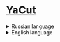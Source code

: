 # [YaCut](http://bkru.pythonanywhere.com/)

<details><summary>Russian language</summary>  
  
[Сервис](http://bkru.pythonanywhere.com/) укорачивания ссылок

## Техно-стек
* python 3.7.9
* flask 2.0.2
* flask-sqlalchemy 2.5.1
* flask-migrate 3.1.0


1. Клонировать репозиторий
```
git clone git@github.com:avnosov3/Yacut.git
```
2. Перейти в папку с проектом и создать виртуальное окружение
```
cd Yacut
```
```
python3 -m venv env
python -m venv venv (Windows)
```
3. Активировать виртуальное окружение
```
source env/bin/activate
source venv/Scripts/activate (Windows)
```
4. Установить зависимости из файла requirements.txt:
```
pip3 install -r requirements.txt
pip install -r requirements.txt (Windows)
```
5. Создать и заполнить файл .env
```
FLASK_APP=yacut
FLASK_ENV=development(режим разработки) или production(боевой режим)
DATABASE_URI=sqlite:///db.sqlite3
SECRET_KEY=<указать секретный ключ>
```
6. Провести миграции
```
flask db upgrade
```
7. Запустить проект
```
flask run
```

## Автор
[Артём Носов](https://github.com/avnosov3)
</details>

<details><summary>English language</summary>  
  
Short link [service](http://bkru.pythonanywhere.com/)

## Stack
* python 3.7.9
* flask 2.0.2
* flask-sqlalchemy 2.5.1
* flask-migrate 3.1.0


1. Clone repository
```
git clone git@github.com:avnosov3/Yacut.git
```
2. Go to the project folder and create a virtual environment
```
cd Yacut
```
```
python3 -m venv env
python -m venv venv (Windows)
```
3. Activate a virtual environment
```
source env/bin/activate
source venv/Scripts/activate (Windows)
```
4. Install dependencies from requirements.txt
```
pip3 install -r requirements.txt
pip install -r requirements.txt (Windows)
```
5. Create and populate the .env file
```
FLASK_APP=yacut
FLASK_ENV=<development or production>
DATABASE_URI=sqlite:///db.sqlite3
SECRET_KEY=<specify secret key>
```
6. Apply migrations
```
flask db upgrade
```
7. Start project
```
flask run
```

## Author
[Artem Nosov](https://github.com/avnosov3)
</details>
